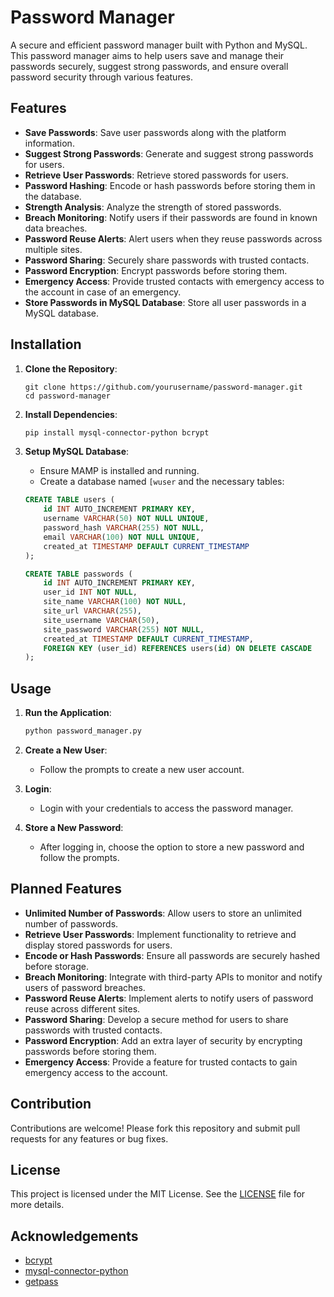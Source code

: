 # Password Manager

A secure and efficient password manager built with Python and MySQL. This password manager aims to help users save and manage their passwords securely, suggest strong passwords, and ensure overall password security through various features.

## Features

- **Save Passwords**: Save user passwords along with the platform information.
- **Suggest Strong Passwords**: Generate and suggest strong passwords for users.
- **Retrieve User Passwords**: Retrieve stored passwords for users.
- **Password Hashing**: Encode or hash passwords before storing them in the database.
- **Strength Analysis**: Analyze the strength of stored passwords.
- **Breach Monitoring**: Notify users if their passwords are found in known data breaches.
- **Password Reuse Alerts**: Alert users when they reuse passwords across multiple sites.
- **Password Sharing**: Securely share passwords with trusted contacts.
- **Password Encryption**: Encrypt passwords before storing them.
- **Emergency Access**: Provide trusted contacts with emergency access to the account in case of an emergency.
- **Store Passwords in MySQL Database**: Store all user passwords in a MySQL database.

## Installation

1. **Clone the Repository**:

   ```git
   git clone https://github.com/yourusername/password-manager.git
   cd password-manager
   ```

2. **Install Dependencies**:

   ```bash
   pip install mysql-connector-python bcrypt
   ```

3. **Setup MySQL Database**:

   - Ensure MAMP is installed and running.
   - Create a database named `[wuser` and the necessary tables:

   ```sql
   CREATE TABLE users (
       id INT AUTO_INCREMENT PRIMARY KEY,
       username VARCHAR(50) NOT NULL UNIQUE,
       password_hash VARCHAR(255) NOT NULL,
       email VARCHAR(100) NOT NULL UNIQUE,
       created_at TIMESTAMP DEFAULT CURRENT_TIMESTAMP
   );

   CREATE TABLE passwords (
       id INT AUTO_INCREMENT PRIMARY KEY,
       user_id INT NOT NULL,
       site_name VARCHAR(100) NOT NULL,
       site_url VARCHAR(255),
       site_username VARCHAR(50),
       site_password VARCHAR(255) NOT NULL,
       created_at TIMESTAMP DEFAULT CURRENT_TIMESTAMP,
       FOREIGN KEY (user_id) REFERENCES users(id) ON DELETE CASCADE
   );
   ```

## Usage

1. **Run the Application**:

   ```sh
   python password_manager.py
   ```

2. **Create a New User**:

   - Follow the prompts to create a new user account.

3. **Login**:

   - Login with your credentials to access the password manager.

4. **Store a New Password**:
   - After logging in, choose the option to store a new password and follow the prompts.

## Planned Features

- **Unlimited Number of Passwords**: Allow users to store an unlimited number of passwords.
- **Retrieve User Passwords**: Implement functionality to retrieve and display stored passwords for users.
- **Encode or Hash Passwords**: Ensure all passwords are securely hashed before storage.
- **Breach Monitoring**: Integrate with third-party APIs to monitor and notify users of password breaches.
- **Password Reuse Alerts**: Implement alerts to notify users of password reuse across different sites.
- **Password Sharing**: Develop a secure method for users to share passwords with trusted contacts.
- **Password Encryption**: Add an extra layer of security by encrypting passwords before storing them.
- **Emergency Access**: Provide a feature for trusted contacts to gain emergency access to the account.

## Contribution

Contributions are welcome! Please fork this repository and submit pull requests for any features or bug fixes.

## License

This project is licensed under the MIT License. See the [LICENSE](LICENSE) file for more details.

## Acknowledgements

- [bcrypt](https://github.com/pyca/bcrypt)
- [mysql-connector-python](https://dev.mysql.com/doc/connector-python/en/)
- [getpass](https://docs.python.org/3/library/getpass.html)
